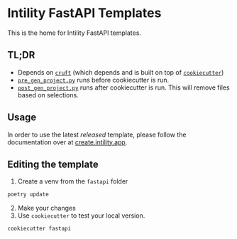 # Intility FastAPI Templates

This is the home for Intility FastAPI templates.

## TL;DR
* Depends on [`cruft`](https://github.com/cruft/cruft) (which depends and is built on top of 
  [`cookiecutter`](https://github.com/cookiecutter/cookiecutter))
* [`pre_gen_project.py`](hooks/pre_gen_project.py) runs before cookiecutter is run.
* [`post_gen_project.py`](hooks/post_gen_project.py) runs after cookiecutter is run. This will remove files
based on selections.

## Usage
In order to use the latest _released_ template, please follow the documentation over at
[create.intility.app](https://create.intility.app/fastapi). 

## Editing the template
1. Create a venv from the `fastapi` folder
```bash
poetry update
```
2. Make your changes
3. Use `cookiecutter` to test your local version. 
```bash
cookiecutter fastapi
```
